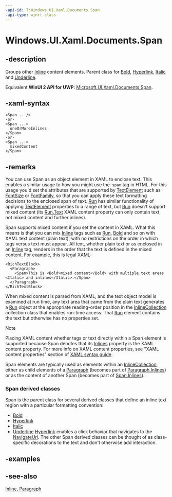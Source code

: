 ```yaml
---
-api-id: T:Windows.UI.Xaml.Documents.Span
-api-type: winrt class
---
```


<!-- Class syntax.
public class Span : Windows.UI.Xaml.Documents.Inline, Windows.UI.Xaml.Documents.ISpan
-->

# Windows.UI.Xaml.Documents.Span

## -description
Groups other [Inline](inline.md) content elements. Parent class for [Bold](bold.md), [Hyperlink](hyperlink.md), [Italic](italic.md) and [Underline](underline.md).

Equivalent **WinUI 2 API for UWP**: [Microsoft.UI.Xaml.Documents.Span](/windows/winui/api/microsoft.ui.xaml.documents.span).

## -xaml-syntax
```xaml
<Span .../>
-or-
<Span ...>
  oneOrMoreInlines
</Span>
-or-
<Span ...>
  mixedContent
</Span>
```


## -remarks
You can use Span as an object element in XAML to enclose text. This enables a similar usage to how you might use the` span` tag in HTML. For this usage you'd set the attributes that are supported by [TextElement](textelement.md) such as [FontSize](textelement_fontsize.md) or [FontFamily](textelement_fontfamily.md), so that you can apply these text formatting decisions to the enclosed span of text. [Run](run.md) has similar functionality of applying [TextElement](textelement.md) properties to a range of text, but [Run](run.md) doesn't support mixed content (its [Run.Text](run_text.md) XAML content property can only contain text, not mixed content and further inlines).

Span supports mixed content if you set the content in XAML. What this means is that you can mix [Inline](inline.md) tags such as [Run](run.md), [Bold](bold.md) and so on with XAML text content (plain text), with no restrictions on the order in which tags versus text must appear. All text, whether plain text or as enclosed in an [Inline](inline.md) tag, renders in the order that the text is defined in the mixed content. For example, this is legal XAML:
```xaml
<RichTextBlock>
  <Paragraph>
    <Span>This is <Bold>mixed content</Bold> with multiple text areas <Italic> and inlines</Italic>.</Span>
  </Paragraph>
</RichTextBlock>
```

When mixed content is parsed from XAML, and the text object model is examined at run time, any text area that came from the plain text generates a [Run](run.md) object at the appropriate reading-order position in the [InlineCollection](inlinecollection.md) collection class that enables run-time access. That [Run](run.md) element contains the text but otherwise has no properties set.

> [!NOTE]
> Placing XAML content whether tags or text directly within a Span element is supported because Span denotes that its [Inlines](span_inlines.md) property is the XAML content property. For more info on XAML content properties, see "XAML content properties" section of [XAML syntax guide](/windows/uwp/xaml-platform/xaml-syntax-guide).

Span elements are typically used as elements within an [InlineCollection](inlinecollection.md), either as child elements of a [Paragraph](paragraph.md) (becomes part of [Paragraph.Inlines](paragraph_inlines.md)) or as the content of another Span (becomes part of [Span.Inlines](span_inlines.md)).

### **Span** derived classes

Span is the parent class for several derived classes that define an inline text region with a particular formatting convention:

+ [Bold](bold.md)
+ [Hyperlink](hyperlink.md)
+ [Italic](italic.md)
+ [Underline](underline.md)
[Hyperlink](hyperlink.md) enables a click behavior that navigates to the [NavigateUri](hyperlink_navigateuri.md). The other Span derived classes can be thought of as class-specific decorations to the text and don't otherwise add interaction.

## -examples

## -see-also
[Inline](inline.md), [Paragraph](paragraph.md)
